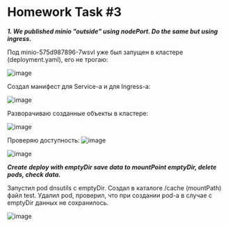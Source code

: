 # Homework Task #3

_**1. We published minio "outside" using nodePort. Do the same but using ingress.**_

Под minio-575d987896-7wsvl уже был запущен в кластере (deployment.yaml), его не трогаю:

![image](https://user-images.githubusercontent.com/72750543/151145463-0ac754ce-b67e-4f24-9497-cc982729948b.png)


Создал манифест для  Service-а и для Ingress-а:

![image](https://user-images.githubusercontent.com/72750543/151145890-7b25bbd5-ca8a-4c36-ac07-fbdf039ff6a6.png)


Разворачиваю созданные объекты в кластере:

![image](https://user-images.githubusercontent.com/72750543/151146338-df21a7f0-491f-4417-b3d5-6e90c3af6ab9.png)


Проверяю доступность:
![image](https://user-images.githubusercontent.com/72750543/151146431-35b81902-8a51-40f6-99ee-657e9b71de26.png)

![image](https://user-images.githubusercontent.com/72750543/151146576-519c3f21-7c01-479b-b07b-5bc90ef5f5e9.png)


_**Create deploy with emptyDir save data to mountPoint emptyDir, delete pods, check data.**_

Запустил pod dnsutils c emptyDir. Создал в каталоге /cache (mountPath) файл test. Удалил pod, проверил, что при создании pod-а в случае с emptyDir данных не сохранилось. 

![image](https://user-images.githubusercontent.com/72750543/151161188-caf781ec-552f-4da5-a685-af044a99bb2f.png)
